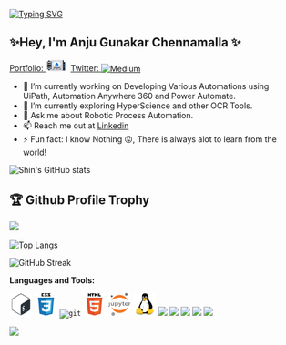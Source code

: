 


[![Typing SVG](https://readme-typing-svg.herokuapp.com?multiline=true&width=500&lines=Robotic+Process+Automation+Developer.++++++++++)](https://git.io/typing-svg)

<h2 align="Left">✨Hey, I'm Anju Gunakar Chennamalla ✨</h2>


<a href="https://gunakarchennamalla.netlify.app/" target="blank" align="Center">Portfolio: <img src="https://github.com/anjugunakar/anjugunakar/blob/4c347ec18f15ded6bf8a30374af5e880e8f3d813/portfolio.svg" alt="Medium" height="20" width="40" /></a> <a href="https://twitter.com/anjugunakar" target="blank">Twitter: <img align="center" src="https://cdn.jsdelivr.net/npm/simple-icons@3.0.1/icons/twitter.svg" alt="Medium" height="30" width="40" /></a>


- 🔭  I’m currently working on Developing Various Automations using UiPath, Automation Anywhere 360 and Power Automate.
- 🌱  I’m currently exploring HyperScience and other OCR Tools.
- 💬 Ask me about Robotic Process Automation.
- 📫 Reach me out at [Linkedin](https://www.linkedin.com/in/anjugunakar/)
- ⚡ Fun fact: I know Nothing 😛, There is always alot to learn from the world!



![Shin's GitHub stats](https://github-readme-stats.vercel.app/api?username=anjugunakar&show_icons=true&theme=tokyonight)

<h2>🏆 Github Profile Trophy</h2>
<img width=800 src="https://github-profile-trophy.vercel.app/?username=anjugunakar&column=9&theme=gruvbox&no-frame=true"/>

![Top Langs](https://github-readme-stats.vercel.app/api/top-langs/?username=anjugunakar&layout=compact&theme=tokyonight)

![GitHub Streak](https://github-readme-streak-stats.herokuapp.com?user=anjugunakar&theme=neon-palenight&hide_border=true)



**Languages and Tools:**  

<code><img src="https://raw.githubusercontent.com/devicons/devicon/master/icons/bash/bash-original.svg" alt="bash" width="40" height="40"/></code>
<code><img src="https://raw.githubusercontent.com/devicons/devicon/master/icons/css3/css3-original-wordmark.svg" alt="css3" width="40" height="40"/></code>
<code><img src="https://www.vectorlogo.zone/logos/git-scm/git-scm-icon.svg" alt="git" width="40" height="40"/></code>
<code><img src="https://raw.githubusercontent.com/devicons/devicon/master/icons/html5/html5-original-wordmark.svg" alt="html5" width="40" height="40"/></code>
<code><img src="https://raw.githubusercontent.com/devicons/devicon/master/icons/jupyter/jupyter-original-wordmark.svg" alt="Jupyter" width="40" height="40"/></code>
<code><img src="https://raw.githubusercontent.com/devicons/devicon/master/icons/linux/linux-original.svg" alt="linux" width="40" height="40"/></code>
<code><img height="40" src="https://raw.githubusercontent.com/shinokada/shinokada/master/assets/python.png"></code>
<code><img height="40" src="https://raw.githubusercontent.com/shinokada/shinokada/master/assets/javascript.png"></code>
<code><img height="40" src="https://raw.githubusercontent.com/shinokada/shinokada/master/assets/php.png"></code>
<code><img height="40" src="https://raw.githubusercontent.com/shinokada/shinokada/master/assets/visual-studio-code.png"></code>
<code><img height="40" src="https://raw.githubusercontent.com/shinokada/shinokada/master/assets/vim.png"></code>  

![](https://komarev.com/ghpvc/?username=anjugunakar)
